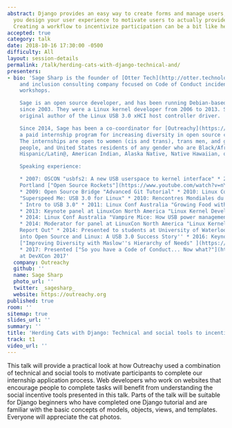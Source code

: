 ```yaml
---
abstract: Django provides an easy way to create forms and manage users, but how do
  you design your user experience to motivate users to actually provide information?
  Creating a workflow to incentivize participation can be a bit like herding cats!
accepted: true
category: talk
date: 2018-10-16 17:30:00 -0500
difficulty: All
layout: session-details
permalink: /talk/herding-cats-with-django-technical-and/
presenters:
- bio: 'Sage Sharp is the founder of [Otter Tech](http://otter.technology), a diversity
    and inclusion consulting company focused on Code of Conduct incident response
    workshops.

    Sage is an open source developer, and has been running Debian-based Linux systems
    since 2003. They were a Linux kernel developer from 2006 to 2013. Sage is the
    original author of the Linux USB 3.0 xHCI host controller driver.

    Since 2014, Sage has been a co-coordinator for [Outreachy](https://outreachy.org),
    a paid internship program for increasing diversity in open source communities.
    The internships are open to women (cis and trans), trans men, and genderqueer
    people, and United States residents of any gender who are Black/African American,
    Hispanic/Latin@, American Indian, Alaska Native, Native Hawaiian, or Pacific Islander.

    Speaking experience:

    * 2007: OSCON "usbfs2: A new USB userspace to kernel interface" * 2008: Ignite
    Portland ["Open Source Rockets"](https://www.youtube.com/watch?v=nYLIYab6-OY)
    * 2009: Open Source Bridge "Advanced Git Tutorial" * 2010: Linux Conf Australia
    "Superspeed Me: USB 3.0 for Linux" * 2010: Rencontres Mondiales du Logiciel Libre
    " Intro to USB 3.0" * 2011: Linux Conf Australia "Growing Food with Open Source"
    * 2013: Keynote panel at LinuxCon North America "Linux Kernel Developer Roundtable"
    * 2014: Linux Conf Australia "Vampire Mice: How USB power management impacts you"
    * 2014: Moderator for panel at LinuxCon North America "Linux Kernel Internship
    Report Out" * 2014: Presented to students at University of Waterloo ''Breaking
    into Open Source and Linux: A USB 3.0 Success Story'' * 2016: Keynote at SCALE
    ["Improving Diversity with Maslow''s Hierarchy of Needs" ](https://www.youtube.com/watch?v=ZCvK_7FagGE)
    * 2017: Presented ["So you have a Code of Conduct... Now what?"](https://www.youtube.com/watch?v=DMQ0UaNb4KA)
    at DevXCon 2017'
  company: Outreachy
  github: ''
  name: Sage Sharp
  photo_url: ''
  twitter: _sagesharp_
  website: https://outreachy.org
published: true
room: ''
sitemap: true
slides_url: ''
summary: ''
title: 'Herding Cats with Django: Technical and social tools to incentivize participation'
track: t1
video_url: ''
---
```


This talk will provide a practical look at how Outreachy used a combination of technical and social tools to motivate participants to complete our internship application process. Web developers who work on websites that encourage people to complete tasks will benefit from understanding the social incentive tools presented in this talk. Parts of the talk will be suitable for Django beginners who have completed one Django tutorial and are familiar with the basic concepts of models, objects, views, and templates. Everyone will appreciate the cat photos.